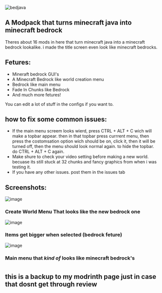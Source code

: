![bedjava](https://cdn.modrinth.com/data/cached_images/19776948c984f562c83fcddd40ac2b12ee4a4b4a.png)

## A Modpack that turns minecraft java into minecraft bedrock

Theres about 16 mods in here that turn minecraft java into a minecraft bedrock lookalike. i made the title screen even look like minecraft bedrocks.

## Fetures:
- Mineraft bedrock GUI's
- A Minecraft Bedrock like world creation menu
- Bedrock like main menu
- Fade In Chunks like Bedrock
- And much more fetures!

You can edit a lot of stuff in the configs if you want to.

## how to fix some common issues:
- If the main menu screem looks wierd, press CTRL + ALT + C wich will make a topbar appear. then in that topbar press currrent menu, then press the costomsation option wich should be on, click it, then it will be turned off, then the menu should look normal again. to hide the topbar. do CTRL + ALT + C again.
- Make shure to check your video setting before making a new world. becuase its still stuck at 32 chunks and fancy graphics from when i was testing it.
- If you have any other issues. post them in the issues tab

## Screenshots:

![image](https://github.com/arc360alt/BedJava/assets/155182753/5a346d32-f327-4b14-81d6-56c7272bbd4f)
### Create World Menu That looks like the new bedrock one
![image](https://github.com/arc360alt/BedJava/assets/155182753/0c2f7636-6802-41ee-bb41-e7c920dc02c8)
### Items get bigger when selected (bedrock feture)
![image](https://github.com/arc360alt/BedJava/assets/155182753/4e4c9a6e-dd01-4f24-b67a-bcddf77929f6)
### Main menu that *kind of* looks like minecraft bedrock's
#
## this is a backup to my modrinth page just in case that dosnt get through review
